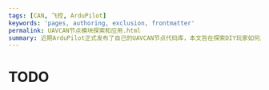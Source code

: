 ```yaml
---
tags: [CAN, 飞控, ArduPilot]
keywords: 'pages, authoring, exclusion, frontmatter'
permalink: UAVCAN节点模块探索和应用.html
summary: 近期ArduPilot正式发布了自己的UAVCAN节点代码库，本文旨在探索DIY玩家如何应用这一项目到自己的设备之中
---
```


# TODO